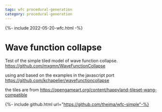```yaml
---
tags: wfc procedural-generation
category: procedural-generation
---
```


{%- include 2022-05-20-wfc.html -%}


# Wave function collapse

Test of the simple tiled model of wave function collapse.
<https://github.com/mxgmn/WaveFunctionCollapse>

using and based on the examples in the javascript port
<https://github.com/kchapelier/wavefunctioncollapse>

the tiles are from
<https://opengameart.org/content/happyland-tileset-wang-compatible>

{%- include github.html url="https://github.com/theima/wfc-simple"-%}